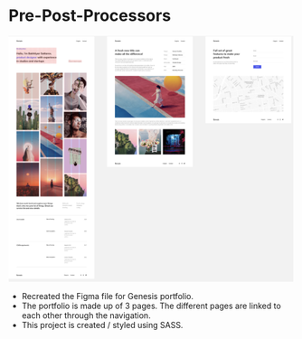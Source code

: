 # Pre-Post-Processors

![Genesis portfolio](/images/genesis.png)

- Recreated the Figma file for Genesis portfolio.
- The portfolio is made up of 3 pages. The different pages are linked to each other through the navigation.
- This project is created / styled using SASS.
